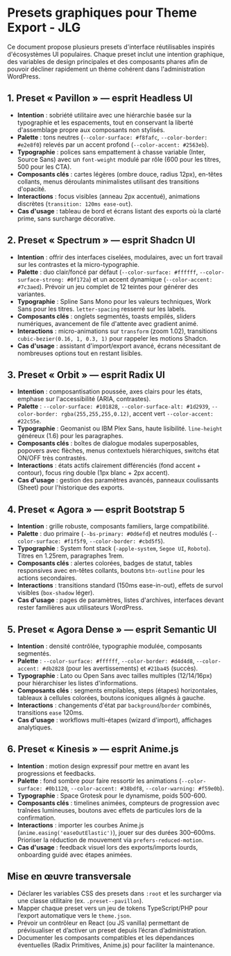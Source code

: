 # Presets graphiques pour Theme Export - JLG

Ce document propose plusieurs presets d'interface réutilisables inspirés d'écosystèmes UI populaires. Chaque preset inclut une intention graphique, des variables de design principales et des composants phares afin de pouvoir décliner rapidement un thème cohérent dans l'administration WordPress.

## 1. Preset « Pavillon » — esprit Headless UI
- **Intention** : sobriété utilitaire avec une hiérarchie basée sur la typographie et les espacements, tout en conservant la liberté d'assemblage propre aux composants non stylisés.
- **Palette** : tons neutres (`--color-surface: #f8fafc`, `--color-border: #e2e8f0`) relevés par un accent profond (`--color-accent: #2563eb`).
- **Typographie** : polices sans empattement à chasse variable (Inter, Source Sans) avec un `font-weight` modulé par rôle (600 pour les titres, 500 pour les CTA).
- **Composants clés** : cartes légères (ombre douce, radius 12px), en-têtes collants, menus déroulants minimalistes utilisant des transitions d'opacité.
- **Interactions** : focus visibles (anneau 2px accentué), animations discrètes (`transition: 120ms ease-out`).
- **Cas d'usage** : tableau de bord et écrans listant des exports où la clarté prime, sans surcharge décorative.

## 2. Preset « Spectrum » — esprit Shadcn UI
- **Intention** : offrir des interfaces ciselées, modulaires, avec un fort travail sur les contrastes et la micro-typographie.
- **Palette** : duo clair/foncé par défaut (`--color-surface: #ffffff`, `--color-surface-strong: #0f172a`) et un accent dynamique (`--color-accent: #7c3aed`). Prévoir un jeu complet de 12 teintes pour générer des variantes.
- **Typographie** : Spline Sans Mono pour les valeurs techniques, Work Sans pour les titres. `letter-spacing` resserré sur les labels.
- **Composants clés** : onglets segmentés, toasts empilés, sliders numériques, avancement de file d'attente avec gradient animé.
- **Interactions** : micro-animations sur `transform` (zoom 1.02), transitions `cubic-bezier(0.16, 1, 0.3, 1)` pour rappeler les motions Shadcn.
- **Cas d'usage** : assistant d'import/export avancé, écrans nécessitant de nombreuses options tout en restant lisibles.

## 3. Preset « Orbit » — esprit Radix UI
- **Intention** : composantisation poussée, axes clairs pour les états, emphase sur l'accessibilité (ARIA, contrastes).
- **Palette** : `--color-surface: #101828`, `--color-surface-alt: #1d2939`, `--color-border: rgba(255,255,255,0.12)`, accent vert `--color-accent: #22c55e`.
- **Typographie** : Geomanist ou IBM Plex Sans, haute lisibilité. `line-height` généreux (1.6) pour les paragraphes.
- **Composants clés** : boîtes de dialogue modales superposables, popovers avec flèches, menus contextuels hiérarchiques, switchs état ON/OFF très contrastés.
- **Interactions** : états actifs clairement différenciés (fond accent + contour), focus ring double (1px blanc + 2px accent).
- **Cas d'usage** : gestion des paramètres avancés, panneaux coulissants (Sheet) pour l'historique des exports.

## 4. Preset « Agora » — esprit Bootstrap 5
- **Intention** : grille robuste, composants familiers, large compatibilité.
- **Palette** : duo primaire (`--bs-primary: #0d6efd`) et neutres modulés (`--color-surface: #f1f5f9`, `--color-border: #cbd5f5`).
- **Typographie** : System font stack (`-apple-system`, `Segoe UI`, `Roboto`). Titres en 1.25rem, paragraphes 1rem.
- **Composants clés** : alertes colorées, badges de statut, tables responsives avec en-têtes collants, boutons `btn-outline` pour les actions secondaires.
- **Interactions** : transitions standard (150ms ease-in-out), effets de survol visibles (`box-shadow` léger).
- **Cas d'usage** : pages de paramètres, listes d'archives, interfaces devant rester familières aux utilisateurs WordPress.

## 5. Preset « Agora Dense » — esprit Semantic UI
- **Intention** : densité contrôlée, typographie modulée, composants segmentés.
- **Palette** : `--color-surface: #ffffff`, `--color-border: #d4d4d8`, `--color-accent: #db2828` (pour les avertissements) et `#21ba45` (succès).
- **Typographie** : Lato ou Open Sans avec tailles multiples (12/14/16px) pour hiérarchiser les listes d'informations.
- **Composants clés** : segments empilables, steps (étapes) horizontales, tableaux à cellules colorées, boutons iconiques alignés à gauche.
- **Interactions** : changements d'état par `background`/`border` combinés, transitions `ease` 120ms.
- **Cas d'usage** : workflows multi-étapes (wizard d'import), affichages analytiques.

## 6. Preset « Kinesis » — esprit Anime.js
- **Intention** : motion design expressif pour mettre en avant les progressions et feedbacks.
- **Palette** : fond sombre pour faire ressortir les animations (`--color-surface: #0b1120`, `--color-accent: #38bdf8`, `--color-warning: #f59e0b`).
- **Typographie** : Space Grotesk pour le dynamisme, poids 500-600.
- **Composants clés** : timelines animées, compteurs de progression avec traînées lumineuses, boutons avec effets de particules lors de la confirmation.
- **Interactions** : importer les courbes Anime.js (`anime.easing('easeOutElastic')`), jouer sur des durées 300–600ms. Prioriser la réduction de mouvement via `prefers-reduced-motion`.
- **Cas d'usage** : feedback visuel lors des exports/imports lourds, onboarding guidé avec étapes animées.

## Mise en œuvre transversale
- Déclarer les variables CSS des presets dans `:root` et les surcharger via une classe utilitaire (ex. `.preset--pavillon`).
- Mapper chaque preset vers un jeu de tokens TypeScript/PHP pour l’export automatique vers le `theme.json`.
- Prévoir un contrôleur en React (ou JS vanilla) permettant de prévisualiser et d’activer un preset depuis l’écran d’administration.
- Documenter les composants compatibles et les dépendances éventuelles (Radix Primitives, Anime.js) pour faciliter la maintenance.
